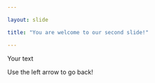 ```yaml
---

layout: slide

title: "You are welcome to our second slide!"

---
```


Your text

Use the left arrow to go back!
